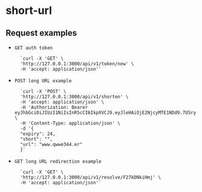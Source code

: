 # short-url

## Request examples

- `GET auth token`

        `curl -X 'GET' \
        'http://127.0.0.1:3000/api/v1/token/new' \
        -H 'accept: application/json'`

- `POST long URL example`

        `curl -X 'POST' \
        'http://127.0.0.1:3000/api/v1/shorten' \
        -H 'accept: application/json' \
        -H 'Authorization: Bearer eyJhbGciOiJIUzI1NiIsInR5cCI6IkpXVCJ9.eyJleHAiOjE2NjcyMTE1NDd9.7USryPsmdME4XjvvjmkZIITz_lEz279Ix6Qs51f0zH8' \
        -H 'Content-Type: application/json' \
        -d '{
        "expiry": 24,
        "short": "",
        "url": "www.qwwe344.er"
        }`

- `GET long URL redirection example`

        `curl -X 'GET' \
        'http://127.0.0.1:3000/api/v1/resolve/F27kDNkiHmj' \
        -H 'accept: application/json'`
